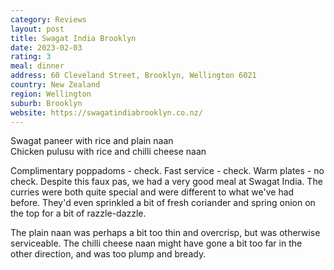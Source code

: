 ```yaml
---
category: Reviews
layout: post
title: Swagat India Brooklyn
date: 2023-02-03
rating: 3
meal: dinner
address: 60 Cleveland Street, Brooklyn, Wellington 6021
country: New Zealand
region: Wellington
suburb: Brooklyn
website: https://swagatindiabrooklyn.co.nz/
---
```

Swagat paneer with rice and plain naan  
Chicken pulusu with rice and chilli cheese naan  

Complimentary poppadoms - check. Fast service - check. Warm plates - no check. Despite this faux pas, we had a very good meal at Swagat India. The curries were both quite special and were different to what we've had before. They'd even sprinkled a bit of fresh coriander and spring onion on the top for a bit of razzle-dazzle. 

The plain naan was perhaps a bit too thin and overcrisp, but was otherwise serviceable. The chilli cheese naan might have gone a bit too far in the other direction, and was too plump and bready. 
